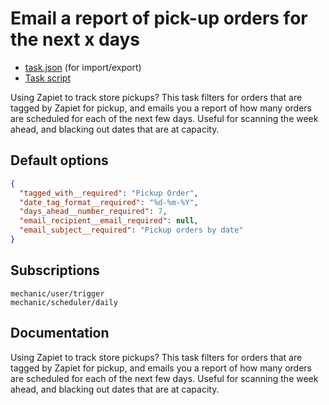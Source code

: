 # Email a report of pick-up orders for the next x days

* [task.json](../../tasks/email-a-report-of-pick-up-orders-for-the-next-x-days.json) (for import/export)
* [Task script](./script.liquid)

Using Zapiet to track store pickups? This task filters for orders that are tagged by Zapiet for pickup, and emails you a report of how many orders are scheduled for each of the next few days. Useful for scanning the week ahead, and blacking out dates that are at capacity.

## Default options

```json
{
  "tagged_with__required": "Pickup Order",
  "date_tag_format__required": "%d-%m-%Y",
  "days_ahead__number_required": 7,
  "email_recipient__email_required": null,
  "email_subject__required": "Pickup orders by date"
}
```

## Subscriptions

```liquid
mechanic/user/trigger
mechanic/scheduler/daily
```

## Documentation

Using Zapiet to track store pickups? This task filters for orders that are tagged by Zapiet for pickup, and emails you a report of how many orders are scheduled for each of the next few days. Useful for scanning the week ahead, and blacking out dates that are at capacity.
